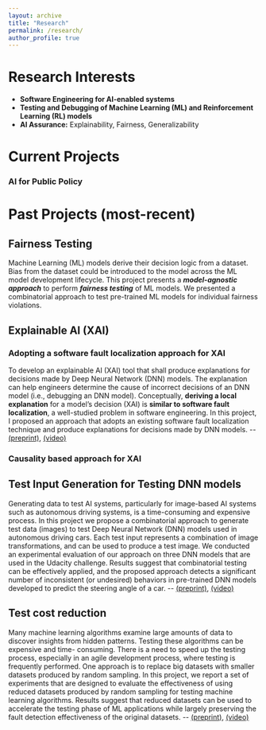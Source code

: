 ```yaml
---
layout: archive
title: "Research"
permalink: /research/
author_profile: true
---
```



# Research Interests
  * **Software Engineering for AI-enabled systems**
  * **Testing and Debugging of Machine Learning (ML) and Reinforcement Learning (RL) models**
  * **AI Assurance:** Explainability, Fairness, Generalizability


# Current Projects

### AI for Public Policy

### 


# Past Projects (most-recent)

## Fairness Testing
Machine Learning (ML) models derive their decision logic from a dataset. Bias from the dataset could be introduced to the model across the ML model development lifecycle. This project presents a ***model-agnostic approach*** to perform ***fairness testing*** of ML models. We presented a combinatorial approach to test pre-trained ML models for individual fairness violations. 

## Explainable AI (XAI)

### Adopting a software fault localization approach for XAI
To develop an explainable AI (XAI) tool that shall produce explanations for decisions made by Deep Neural Network (DNN) models. The explanation can help engineers determine the cause of incorrect decisions of an DNN model (i.e., debugging an DNN model). Conceptually, **deriving a local explanation** for a model’s decision (XAI) is **similar to software fault localization**, a well-studied problem in software engineering.  In this project, I proposed an approach that adopts an existing software fault localization technique and produce explanations for decisions made by DNN models. -- [(preprint)](https://cjaganmohan.github.io/files/XAI_Tool_pre_print_IWCT_2021.pdf), [(video)](https://www.youtube.com/watch?v=uGdJnsvC7m4) 

### Causality based approach for XAI



## Test Input Generation for Testing DNN models
Generating data to test AI systems, particularly for image-based AI systems such as autonomous driving systems, is a time-consuming and expensive process. In this project we propose a combinatorial approach to generate test data (images) to test Deep Neural Network (DNN) models used in autonomous driving cars. Each test input represents a combination of image transformations, and can be used to produce a test image. We conducted an experimental evaluation of our approach on three DNN models that are used in the Udacity challenge. Results suggest that combinatorial testing can be effectively applied, and the proposed approach detects a significant number of inconsistent (or undesired) behaviors in pre-trained DNN models developed to predict the steering angle of a car.  -- [(preprint)](https://cjaganmohan.github.io/files/Testing_DNN_pre_print_IWCT_2021.pdf), [(video)](https://www.youtube.com/watch?v=978CwhOWG54)

## Test cost reduction
Many machine learning algorithms examine large amounts of data to discover insights from hidden patterns. Testing these algorithms can be expensive and time- consuming. There is a need to speed up the testing process, especially in an agile development process, where testing is frequently performed. One approach is to replace big datasets with smaller datasets produced by random sampling. In this project, we report a set of experiments that are designed to evaluate the effectiveness of using reduced datasets produced by random sampling for testing machine learning algorithms. Results suggest that reduced datasets can be used to accelerate the testing phase of ML applications while largely preserving the fault detection effectiveness of the original datasets. -- [(preprint)](https://cjaganmohan.github.io/files/Effectiveness_of_dataset_reduction_pre_print_AITest2020.pdf), [(video)](https://www.youtube.com/watch?v=j_4Nz04hmbM)





